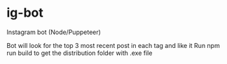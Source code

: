 # ig-bot

Instagram bot (Node/Puppeteer)

Bot will look for the top 3 most recent post in each tag and like it
Run npm run build to get the distribution folder with .exe file
